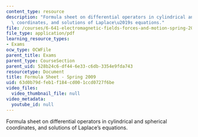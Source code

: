 ```yaml
---
content_type: resource
description: "Formula sheet on differential operators in cylindrical and spherical\
  \ coordinates, and solutions of Laplace\u2019s equations."
file: /courses/6-641-electromagnetic-fields-forces-and-motion-spring-2009/63d0b79dfeb1f184cd001ccd0727f6be_MIT6_641s09_study03.pdf
file_type: application/pdf
learning_resource_types:
- Exams
ocw_type: OCWFile
parent_title: Exams
parent_type: CourseSection
parent_uid: 528b24c6-df44-6e33-c6db-3354e9fda743
resourcetype: Document
title: Formula Sheet - Spring 2009
uid: 63d0b79d-feb1-f184-cd00-1ccd0727f6be
video_files:
  video_thumbnail_file: null
video_metadata:
  youtube_id: null
---
```

Formula sheet on differential operators in cylindrical and spherical coordinates, and solutions of Laplace’s equations.

